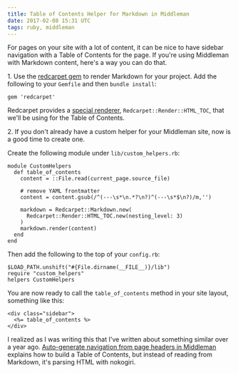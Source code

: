 ```yaml
---
title: Table of Contents Helper for Markdown in Middleman
date: 2017-02-08 15:31 UTC
tags: ruby, middleman
---
```


For pages on your site with a lot of content, it can be nice to have sidebar navigation with a Table of Contents for the page. If you're using Middleman with Markdown content, here's a way you can do that.

1\. Use the [redcarpet gem](https://github.com/vmg/redcarpet) to render Markdown for your project. Add the following to your `Gemfile` and then `bundle install`:

```
gem 'redcarpet'
```

Redcarpet provides a [special renderer](https://github.com/vmg/redcarpet#darling-i-packed-you-a-couple-renderers-for-lunch), `Redcarpet::Render::HTML_TOC`, that we'll be using for the Table of Contents.

2\. If you don't already have a custom helper for your Middleman site, now is a good time to create one.

Create the following module under `lib/custom_helpers.rb`:

```
module CustomHelpers
  def table_of_contents
    content = ::File.read(current_page.source_file)

    # remove YAML frontmatter
    content = content.gsub(/^(---\s*\n.*?\n?)^(---\s*$\n?)/m,'')

    markdown = Redcarpet::Markdown.new(
      Redcarpet::Render::HTML_TOC.new(nesting_level: 3)
    )
    markdown.render(content)
  end
end
```

Then add the following to the top of your `config.rb`:

```
$LOAD_PATH.unshift("#{File.dirname(__FILE__)}/lib")
require "custom_helpers"
helpers CustomHelpers
```

You are now ready to call the `table_of_contents` method in your site layout, something like this:

```
<div class="sidebar">
  <%= table_of_contents %>
</div>
```

I realized as I was writing this that I've written about something similar over a year ago. [Auto-generate navigation from page headers in Middleman](/posts/2015-05-20-auto-generate-navigation-from-page-headers-in-middleman) explains how to build a Table of Contents, but instead of reading from Markdown, it's parsing HTML with nokogiri.